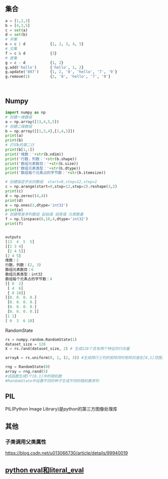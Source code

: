 ## 集合

``` python
a = [1,2,3]
b = [4,3,5]
c = set(a)
d = set(b)
# 并集
e = c | d    		{1, 2, 3, 4, 5}
# 交集
f = c & d	 		{3}
# 差集
g = c - d    		{1, 2}
g.add('hello')		{'hello', 1, 2}
g.update('897')		{1, 2, '8', 'hello', '7', '9'}
g.remove(1)			{2, '8', 'hello', '7', '9'}




```

## Numpy

```python
import numpy as np
# 创建一维数组
a = np.array([13,4,5,5])
# 创建二维数组
b = np.array([[1,3,4],[2,4,5]])
print(a)
print(b)
# 打印b的第二行
print(b[1,:])
print('维数：'+str(b.ndim))
print('行数，列数：'+str(b.shape))
print('数组元素数目：'+str(b.size))
print('数组元素类型：'+str(b.dtype))
print('数组每个元素占的字节数：'+str(b.itemsize))

# 创建指定步长的数组  start=0,stop=12,step=2
c = np.arange(start=0,stop=12,step=2).reshape(3,2)
print(c)
d = np.zeros((4,4))
print(d)
e = np.ones(2,dtype='int32')
print(e)
# 创建等差序列数组 起始值 结束值 元素数量
f = np.linspace(0,10,4,dtype='int32')
print(f)


outputs
[13  4  5  5]
[[1 3 4]
 [2 4 5]]
[2 4 5]
维数：2
行数，列数：(2, 3)
数组元素数目：6
数组元素类型：int32
数组每个元素占的字节数：4
[[ 0  2]
 [ 4  6]
 [ 8 10]]
[[0. 0. 0. 0.]
 [0. 0. 0. 0.]
 [0. 0. 0. 0.]
 [0. 0. 0. 0.]]
[1 1]
[ 0  3  6 10]
```

RandomState

```python
rs = numpy.random.RandomState(1)
dataset_size = 128
X = rs.rand(dataset_size, 2) # 生成128个含有两个特征的行向量

arrayA = rs.uniform(0, 1, (2, 3)) #生成两行三列的矩阵同时矩阵的值在[0,1]范围之内


```

```python
rng = RandomState(0)
array = rng.rand(5)
#该函数生成5个[0,1]中的随机数
#RandomState中设置不同的种子生成不同的随机数序列
```

## PIL

PIL(Python Image Library)是python的第三方图像处理库

## 其他

### 子类调用父类属性

https://blog.csdn.net/u013066730/article/details/99940019

## [python eval和literal_eval](https://www.cnblogs.com/likui360/p/5770601.html)


